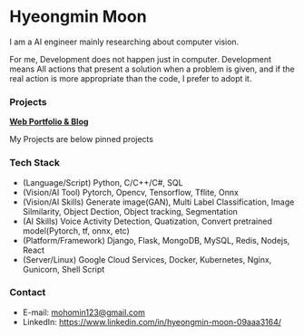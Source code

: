 # Hyeongmin Moon

I am a AI engineer mainly researching about computer vision.

For me, Development does not happen just in computer. Development means All actions that present a solution when a problem is given, and if the real action is more appropriate than the code, I prefer to adopt it.


### Projects
**[Web Portfolio & Blog](https://hyeongminmoon.github.io/)**

My Projects are below pinned projects

### Tech Stack
* (Language/Script) Python, C/C++/C#, SQL
* (Vision/AI Tool) Pytorch, Opencv, Tensorflow, Tflite, Onnx
* (Vision/AI Skills) Generate image(GAN), Multi Label Classification, Image Silmilarity, Object Dection, Object tracking, Segmentation 
* (AI Skills) Voice Activity Detection, Quatization, Convert pretrained model(Pytorch, tf, onnx, etc)
* (Platform/Framework) Django, Flask, MongoDB, MySQL, Redis, Nodejs, React
* (Server/Linux) Google Cloud Services, Docker, Kubernetes, Nginx, Gunicorn, Shell Script

### Contact
* E-mail: mohomin123@gmail.com
* LinkedIn: https://www.linkedin.com/in/hyeongmin-moon-09aaa3164/
